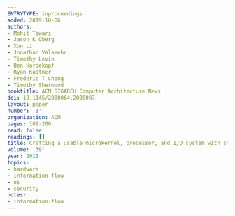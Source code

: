 ```yaml
---
ENTRYTYPE: inproceedings
added: 2019-10-06
authors:
- Mohit Tiwari
- Jason K Oberg
- Xun Li
- Jonathan Valamehr
- Timothy Levin
- Ben Hardekopf
- Ryan Kastner
- Frederic T Chong
- Timothy Sherwood
booktitle: ACM SIGARCH Computer Architecture News
doi: 10.1145/2000064.2000087
layout: paper
number: '3'
organization: ACM
pages: 189-200
read: false
readings: []
title: Crafting a usable microkernel, processor, and I/O system with strict and provable information flow security
volume: '39'
year: 2011
topics:
- hardware
- information-flow
- os
- security
notes:
- information-flow
---
```

